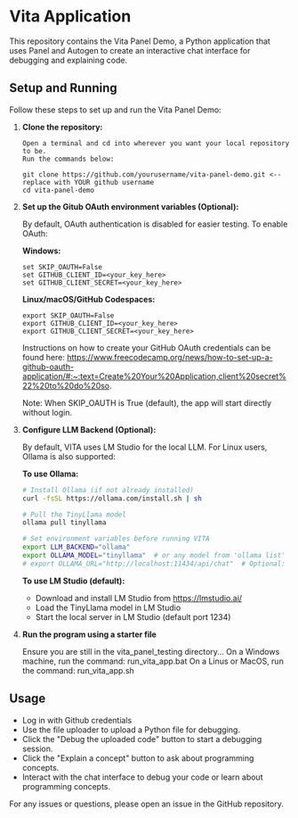 # Vita Application

This repository contains the Vita Panel Demo, a Python application that uses Panel and Autogen to create an interactive chat interface for debugging and explaining code.

## Setup and Running

Follow these steps to set up and run the Vita Panel Demo:

1. **Clone the repository:**
   ```
   Open a terminal and cd into wherever you want your local repository to be.
   Run the commands below:

   git clone https://github.com/yourusername/vita-panel-demo.git <-- replace with YOUR github username
   cd vita-panel-demo
   ```

2. **Set up the Gitub OAuth environment variables (Optional):**

   By default, OAuth authentication is disabled for easier testing. To enable OAuth:
   
   **Windows:**
   ```
   set SKIP_OAUTH=False
   set GITHUB_CLIENT_ID=<your_key_here>
   set GITHUB_CLIENT_SECRET=<your_key_here>
   ```
   
   **Linux/macOS/GitHub Codespaces:**
   ```
   export SKIP_OAUTH=False
   export GITHUB_CLIENT_ID=<your_key_here>
   export GITHUB_CLIENT_SECRET=<your_key_here>
   ```
   
   Instructions on how to create your GitHub OAuth credentials can be found here:
   https://www.freecodecamp.org/news/how-to-set-up-a-github-oauth-application/#:~:text=Create%20Your%20Application,client%20secret%22%20to%20do%20so.
   
   Note: When SKIP_OAUTH is True (default), the app will start directly without login.

3. **Configure LLM Backend (Optional):**

   By default, VITA uses LM Studio for the local LLM. For Linux users, Ollama is also supported:
   
   **To use Ollama:**
   ```bash
   # Install Ollama (if not already installed)
   curl -fsSL https://ollama.com/install.sh | sh
   
   # Pull the TinyLlama model
   ollama pull tinyllama
   
   # Set environment variables before running VITA
   export LLM_BACKEND="ollama"
   export OLLAMA_MODEL="tinyllama"  # or any model from 'ollama list'
   # export OLLAMA_URL="http://localhost:11434/api/chat"  # Optional: custom Ollama URL
   ```
   
   **To use LM Studio (default):**
   - Download and install LM Studio from https://lmstudio.ai/
   - Load the TinyLlama model in LM Studio
   - Start the local server in LM Studio (default port 1234)

4. **Run the program using a starter file**

   Ensure you are still in the vita_panel_testing directory...
   On a Windows machine, run the command: run_vita_app.bat
   On a Linus or MacOS, run the command: run_vita_app.sh

## Usage
- Log in with Github credentials
- Use the file uploader to upload a Python file for debugging.
- Click the "Debug the uploaded code" button to start a debugging session.
- Click the "Explain a concept" button to ask about programming concepts.
- Interact with the chat interface to debug your code or learn about programming concepts.

For any issues or questions, please open an issue in the GitHub repository.

